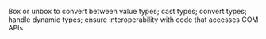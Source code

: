 Box or unbox to convert between value types; cast types; convert types; handle dynamic types; ensure interoperability with code that accesses COM APIs
